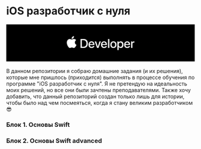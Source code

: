 # iOS разработчик с нуля

![ios_dev-logo](https://github.com/YanSakhnevich/1.-iOS-developer-course/blob/master/ios_dev.png)

В данном репозитории я собраю домашние задания (и их решения), которые мне пришлось (приходится) выполнять в процессе обучения по программе "iOS разработчик с нуля". Я не претендую на идеальность моих решений, но все они были зачтены преподавателями. 
Также хочу добавить, что данный репозиторий создан только лишь для истории, чтобы было над чем посмеяться, когда я стану великим разработчиком :sunglasses: 

### Блок 1. Основы Swift 

### Блок 2. Основы Swift advanced
